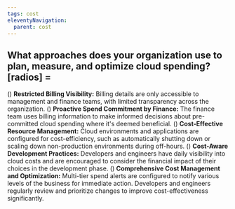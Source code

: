 ```yaml
---
tags: cost
eleventyNavigation:
  parent: cost
---
```


## What approaches does your organization use to plan, measure, and optimize cloud spending?[radios] =

() **Restricted Billing Visibility:** Billing details are only accessible to management and finance teams, with limited transparency across the organization.
() **Proactive Spend Commitment by Finance:** The finance team uses billing information to make informed decisions about pre-committed cloud spending where it's deemed beneficial.
() **Cost-Effective Resource Management:** Cloud environments and applications are configured for cost-efficiency, such as automatically shutting down or scaling down non-production environments during off-hours.
() **Cost-Aware Development Practices:** Developers and engineers have daily visibility into cloud costs and are encouraged to consider the financial impact of their choices in the development phase.
() **Comprehensive Cost Management and Optimization:** Multi-tier spend alerts are configured to notify various levels of the business for immediate action. Developers and engineers regularly review and prioritize changes to improve cost-effectiveness significantly.
